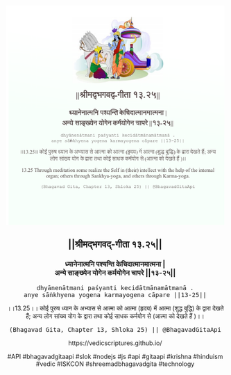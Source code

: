 <img src="../../asset/BG_13_25.png"/>
<center><h2>||श्रीमद्‍भगवद्‍-गीता १३.२५||</h2>
<h3>ध्यानेनात्मनि पश्यन्ति केचिदात्मानमात्मना |<br/>अन्ये साङ्ख्येन योगेन कर्मयोगेन चापरे ||१३-२५||</h3>
<pre>dhyānenātmani paśyanti kecidātmānamātmanā .<br/>anye sāṅkhyena yogena karmayogena cāpare ||13-25||</pre>
<p>।।13.25।। कोई पुरुष ध्यान के अभ्यास से आत्मा को आत्मा (हृदय) में आत्मा (शुद्ध बुद्धि) के द्वारा देखते हैं; अन्य लोग सांख्य योग के द्वारा तथा कोई साधक कर्मयोग से (आत्मा को देखते हैं )।।</p>
<pre>(Bhagavad Gita, Chapter 13, Shloka 25) || @BhagavadGitaApi</pre><p>https://vedicscriptures.github.io/</p><p>#API #bhagavadgitaapi #slok #nodejs #js #api #gitaapi #krishna #hinduism #vedic #ISKCON #shreemadbhagavadgita #technology</p></center>